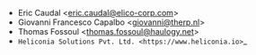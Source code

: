 - Eric Caudal \<<eric.caudal@elico-corp.com>\>
- Giovanni Francesco Capalbo \<<giovanni@therp.nl>\>
- Thomas Fossoul \<<thomas.fossoul@haulogy.net>\>
- `Heliconia Solutions Pvt. Ltd. <https://www.heliconia.io>`_
